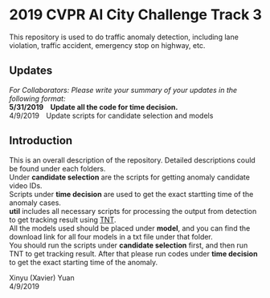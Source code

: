 # 2019 CVPR AI City Challenge Track 3
This repository is used to do traffic anomaly detection, including lane violation, traffic accident, emergency stop on highway, etc.

## Updates
*For Collaborators: Please write your summary of your updates in the following format:*  
**5/31/2019&emsp;Update all the code for time decision.**  
4/9/2019&emsp;Update scripts for candidate selection and models

## Introduction
This is an overall description of the repository. Detailed descriptions could be found under each folders.  
Under **candidate selection** are the scripts for getting anomaly candidate video IDs.  
Scripts under **time decision** are used to get the exact startting time of the anomaly cases.  
**util** includes all necessary scripts for processing the output from detection to get tracking result using [TNT][1].  
All the models used should be placed under **model**, and you can find the download link for all four models in a txt file under that folder.  
You should run the scripts under **candidate selection** first, and then run TNT to get tracking result. After that please run codes under **time decision** to get the exact starting time of the anomaly.   

Xinyu (Xavier) Yuan  
4/9/2019

[1]: https://github.com/GaoangW/TNT/tree/master/AIC19
